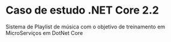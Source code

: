# Caso de estudo .NET Core  2.2
Sistema de Playlist de música com o objetivo de treinamento em MicroServiços em DotNet Core 
